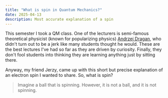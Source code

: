 ```yaml
---
title: "What is spin in Quantum Mechanics?"
date: 2025-04-13
description: Most accurate explanation of a spin
---
```


This semester I took a QM class. One of the lecturers is semi-famous theoretical physicist (known for popularizing physics) [Andrzej Dragan](https://www.youtube.com/watch?v=M724P4xPQf0), who didn't turn out to be a jerk like many students thought he would. These are the best lectures I've had so far as they are driven by curiosity. Finally, they don't fool students into thinking they are learning anything just by sitting there.

Anyway, my friend Jerzy, came up with this short but precise explanation of an electron spin I wanted to share. So, what is spin?

> Imagine a ball that is spinning. However, it is not a ball, and it is not spinning.
